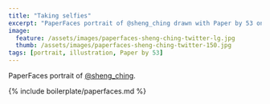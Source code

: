 ```yaml
---
title: "Taking selfies"
excerpt: "PaperFaces portrait of @sheng_ching drawn with Paper by 53 on an iPad."
image: 
  feature: /assets/images/paperfaces-sheng-ching-twitter-lg.jpg
  thumb: /assets/images/paperfaces-sheng-ching-twitter-150.jpg
tags: [portrait, illustration, Paper by 53]
---
```


PaperFaces portrait of [@sheng_ching](http://twitter.com/sheng_ching).

{% include boilerplate/paperfaces.md %}